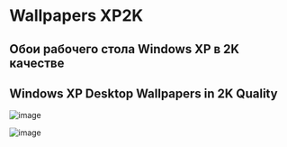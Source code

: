 # Wallpapers XP2K
## Обои рабочего стола Windows XP в 2K качестве
## Windows XP Desktop Wallpapers in 2K Quality


![image](https://github.com/user-attachments/assets/69424457-928a-413b-8a8a-4d8509f26702)


![image](https://github.com/user-attachments/assets/87bb233b-ac35-4470-8ad6-e04dd6032f98)


